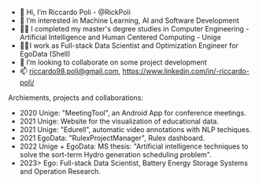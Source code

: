 - 👋 Hi, I’m Riccardo Poli - @RickPoli
- 👀 I’m interested in Machine Learning, AI and Software Development
- 👨‍🎓 I completed my master's degree studies in Computer Engineering - Artificial Intelligence and Human Centered Computing - Unige
- 👨‍💼 I work as Full-stack Data Scientist and Optimization Engineer for EgoData (Shell)
- 🤝 I’m looking to collaborate on some project development
- 📫 riccardo98.poli@gmail.com, https://www.linkedin.com/in/-riccardo-poli/

Archiements, projects and collaborations:
- 2020 Unige: "MeetingTool", an Android App for conference meetings.
- 2021 Unige: Website for the visualization of educational data.
- 2021 Unige: "Edurell", automatic video annotations with NLP techiques.
- 2021 EgoData: "RulexProjectManager", Rulex dashboard.
- 2022 Unige + EgoData: MS thesis: "Artificial intelligence techniques to solve the sort-term Hydro generation scheduling problem".
- 2023> Ego: Full-stack Data Scientist, Battery Energy Storage Systems and Operation Research.

<!---
RickPoli/RickPoli is a ✨ special ✨ repository because its `README.md` (this file) appears on your GitHub profile.
You can click the Preview link to take a look at your changes.
--->
